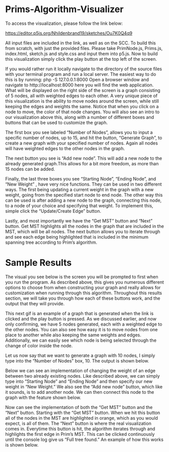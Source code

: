 # Prims-Algorithm-Visualizer
To access the visualization, please follow the link below:

https://editor.p5js.org/Nhildenbrand19/sketches/Ou7K0Q4q9

All input files are included in the link, as well as on the SCC. To build this from scratch, with just the provided files. Please take PrimNode.js, Prims.js, index.html, sketch.js and style.css and input them into p5.js. Now to build this visualization simply click the play button at the top left of the screen. 

If you would rather run it locally navigate to the directory of the source files with your terminal program and run a local server. The easiest way to do this is by running: 
php -S 127.0.0.1:8000 
Open a browser window and navigate to http://localhost:8000 here you will find the web application.
What will be displayed on the right side of the screen is a graph consisting of 5 nodes, all with weighted edges to each other. A very unique piece of this visualization is the ability  to move nodes around the screen, while still keeping the edges and weights the same.  Notice that when you click on a node to move, the color of that node changes. You will also see an intro to our visualization above this, along with a number of different boxes and buttons that can be used to customize the graph. 

The first box you see labeled “Number of Nodes”, allows you to input a specific number of nodes, up to 15, and hit the button, “Generate Graph”, to create a new graph with your specified number of nodes. Again all nodes will have weighted edges to the other nodes in the graph.

The next button you see is “Add new node”. This will add a new node to the already generated graph.This allows for a bit more freedom, as more than 15 nodes can be added. 

Finally, the last three boxes you see “Starting Node”, “Ending Node”, and “New Weight” , have very nice functions. They can be used in two different ways. The first being updating a current weight in the graph with a new weight, going from the specified start node to end node. The other way this can be used is after adding a new node to the graph, connecting this node, to a node of your choice and specifying that weight. To implement this, simple click the “Update/Create Edge” button.

Lastly, and most importantly we have the “Get MST” button and “Next” button. Get MST highlights all the nodes in the graph that are included in the MST, which will be all nodes. The next button allows you to iterate through and see each edge being highlighted that is included in the minimum spanning tree according to Prim’s algorithm. 

# Sample Results
The visual you see below is the screen you will be prompted to first when you run the program. As described above, this gives you numerous different options to choose from when constructing your graph and really allows for customization when running through this algorithm. Throughout this results section, we will take you through how each of these buttons work, and the output that they will provide. 



This next gif is an example of a graph that is generated when the link is clicked
and the play button is pressed. As we discussed earlier, and now only confirming, we have 5 nodes generated, each with a weighted edge to the other nodes. You can also see how easy it is to move nodes from one place to another while also keeping the same weights and edges. Additionally, we can easily see which node is being selected through the change of color inside the node.



Let us now say that we want to generate a graph with 10 nodes, I simply type into the “Number of Nodes” box, 10. The output is shown below.



Below we can see an implementation of changing the weight of an edge between two already existing nodes. Like described above, we can simply type into “Starting Node” and “Ending Node” and then specify our new weight in “New Weight.” We also see the “Add new node” button, which like it sounds, is to add another node. We can then connect this node to the graph with the feature shown below. 



Now can see the implementation of both the “Get MST” button and the “Next” button. Starting with the “Get MST” button. When we hit this button all of the nodes in the MST are highlighted in orange, which as you would expect, is all of them. The “Next” button is where the real visualization comes in. Everytime this button is hit, the algorithm iterates through and highlights the first edge in Prim’s MST. This can be clicked continuously until the console log give us “Full tree found.” An example of how this works is shown below.

